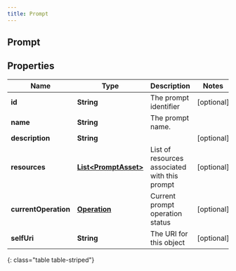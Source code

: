 ```yaml
---
title: Prompt
---
```

## Prompt


## Properties

| Name | Type | Description | Notes |
| ------------ | ------------- | ------------- | ------------- |
| **id** | <!----><!---->**String**<!----> | The prompt identifier |  [optional] |
| **name** | <!----><!---->**String**<!----> | The prompt name. |  |
| **description** | <!----><!---->**String**<!----> |  |  [optional] |
| **resources** | <!----><!---->[**List&lt;PromptAsset&gt;**](PromptAsset.html)<!----> | List of resources associated with this prompt |  [optional] |
| **currentOperation** | <!----><!---->[**Operation**](Operation.html)<!----> | Current prompt operation status |  [optional] |
| **selfUri** | <!----><!---->**String**<!----> | The URI for this object |  [optional] |
{: class="table table-striped"}



